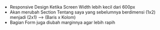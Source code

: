 * Responsive Design Ketika Screen Width lebih kecil dari 600px
* Akan merubah Section Tentang saya yang sebelumnya berdimensi (1x2) menjadi (2x1) --> (Baris x Kolom)
* Bagian Form juga diubah marginnya agar lebih rapih
